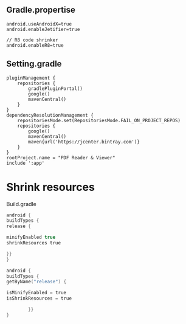 

## Gradle.propertise
```Android
android.useAndroidX=true
android.enableJetifier=true

// R8 code shrinker
android.enableR8=true

```


## Setting.gradle
```Android
pluginManagement {
    repositories {
        gradlePluginPortal()
        google()
        mavenCentral()
    }
}
dependencyResolutionManagement {
    repositoriesMode.set(RepositoriesMode.FAIL_ON_PROJECT_REPOS)
    repositories {
        google()
        mavenCentral()
        maven{url('https://jcenter.bintray.com')}
    }
}
rootProject.name = "PDF Reader & Viewer"
include ':app'

```

# Shrink resources
Build.gradle
```java
android {    
buildTypes {
release { 

minifyEnabled true
shrinkResources true 

}} 
}
```

```kotlin
android {    
buildTypes {        
getByName("release") {    

isMinifyEnabled = true 
isShrinkResources = true  

		}}
}
```